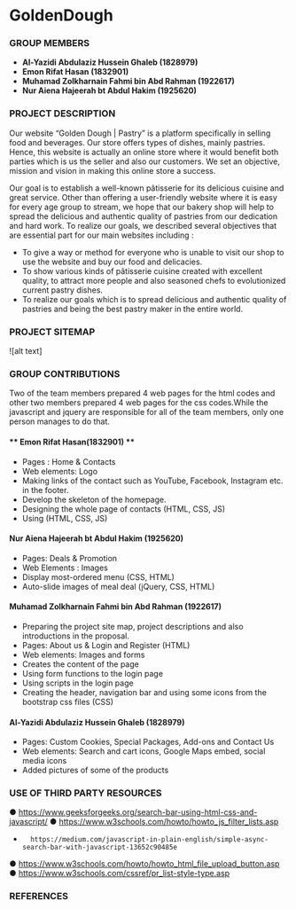 # GoldenDough

### GROUP MEMBERS
- **Al-Yazidi Abdulaziz Hussein Ghaleb 		(1828979)**
- **Emon Rifat Hasan     			(1832901)**
- **Muhamad Zolkharnain Fahmi bin Abd Rahman    (1922617)**
- **Nur Aiena Hajeerah bt Abdul Hakim           (1925620)**

### PROJECT DESCRIPTION

Our website “Golden Dough | Pastry” is a platform specifically in selling food and beverages. Our store offers types of dishes, mainly pastries. Hence, this website is actually an online store where it would benefit both parties which is us the seller and also our customers. We set an objective, mission and vision in making this online store a success.

Our goal is to establish a well-known pâtisserie for its delicious cuisine and great service. Other than offering a user-friendly website where it is easy for every age group to stream, we hope that our bakery shop will help to spread the delicious and authentic quality of pastries from our dedication and hard work. To realize our goals, we described several objectives that are essential part for our main websites including :

* To give a way or method for everyone who is unable to visit our shop to use the website and buy our food and delicacies.
* To show various kinds of pâtisserie cuisine created with excellent quality, to attract more people and also seasoned chefs to evolutionized current pastry dishes.
* To realize our goals which is to spread delicious and authentic quality of pastries and being the best pastry maker in the entire world.



### PROJECT SITEMAP

![alt text]


### GROUP CONTRIBUTIONS

Two of the team members prepared 4 web pages for the html codes and other two members prepared 4 web pages for the css codes.While the javascript and jquery are responsible for all of the team members, only one person manages to do that.

#### ** Emon Rifat Hasan(1832901) **
 -   Pages : Home & Contacts
 -   Web elements: Logo
 -   Making links of the contact such as YouTube,    Facebook,    Instagram etc. in the footer.
 -   Develop the skeleton of the homepage.
 -   Designing the whole page of contacts (HTML, CSS, JS)
 -   Using (HTML, CSS, JS)

#### **Nur Aiena Hajeerah bt Abdul Hakim (1925620)**
 - Pages: Deals & Promotion
 - Web Elements : Images
 - Display most-ordered menu (CSS, HTML)
 - Auto-slide images of meal deal (jQuery, CSS, HTML)

#### **Muhamad Zolkharnain Fahmi bin Abd Rahman (1922617)**
 - Preparing the project site map, project descriptions and also introductions in the proposal.
 - Pages: About us & Login and Register (HTML)
 - Web elements: Images and forms
 - Creates the content of the page
 - Using form functions to the login page
 - Using scripts in the login page
 - Creating the header, navigation bar and using some icons from the bootstrap css files (CSS)

#### **Al-Yazidi Abdulaziz Hussein Ghaleb (1828979)**
- Pages: Custom Cookies, Special Packages, Add-ons and Contact Us
- Web elements: Search and cart icons, Google Maps embed, social media icons
- Added pictures of some of the products

### USE OF THIRD PARTY RESOURCES

●         	https://www.geeksforgeeks.org/search-bar-using-html-css-and-javascript/
●         	https://www.w3schools.com/howto/howto_js_filter_lists.asp
*		https://medium.com/javascript-in-plain-english/simple-async-search-bar-with-javascript-13652c90485e  	  	
●         	https://www.w3schools.com/howto/howto_html_file_upload_button.asp
●         	https://www.w3schools.com/cssref/pr_list-style-type.asp


### REFERENCES

